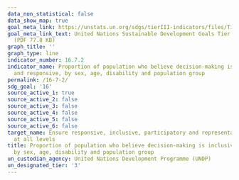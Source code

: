 ```yaml
---
data_non_statistical: false
data_show_map: true
goal_meta_link: https://unstats.un.org/sdgs/tierIII-indicators/files/Tier3-16-07-02.pdf
goal_meta_link_text: United Nations Sustainable Development Goals Tier 3 Work Plan
  (PDF 77.8 KB)
graph_title: ''
graph_type: line
indicator_number: 16.7.2
indicator_name: Proportion of population who believe decision-making is inclusive
  and responsive, by sex, age, disability and population group
permalink: /16-7-2/
sdg_goal: '16'
source_active_1: true
source_active_2: false
source_active_3: false
source_active_4: false
source_active_5: false
source_active_6: false
target_name: Ensure responsive, inclusive, participatory and representative decision-making
  at all levels
title: Proportion of population who believe decision-making is inclusive and responsive,
  by sex, age, disability and population group
un_custodian_agency: United Nations Development Programme (UNDP)
un_designated_tier: '3'
---
```

